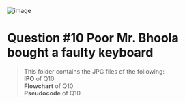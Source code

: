 ![image](https://github.com/user-attachments/assets/48dc6c10-4fe5-4f8d-8d5c-ffd1b33d1d8a)

# Question #10 Poor Mr. Bhoola bought a faulty keyboard

> This folder contains the JPG files of the following:
> <br>**IPO** of Q10
> <br>**Flowchart** of Q10
> <br>**Pseudocode** of Q10
